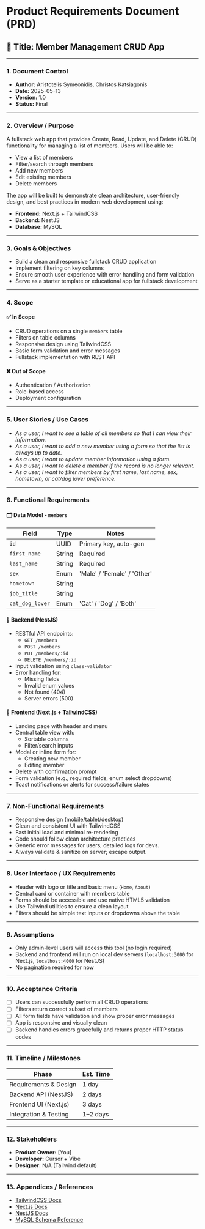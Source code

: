 
# Product Requirements Document (PRD)  
## 📌 Title: Member Management CRUD App

---

### 1. Document Control
- **Author:** Aristotelis Symeonidis, Christos Katsiagonis
- **Date:** 2025-05-13  
- **Version:** 1.0  
- **Status:** Final  

---

### 2. Overview / Purpose
A fullstack web app that provides Create, Read, Update, and Delete (CRUD) functionality for managing a list of members. Users will be able to:
- View a list of members
- Filter/search through members
- Add new members
- Edit existing members
- Delete members

The app will be built to demonstrate clean architecture, user-friendly design, and best practices in modern web development using:
- **Frontend:** Next.js + TailwindCSS
- **Backend:** NestJS
- **Database:** MySQL

---

### 3. Goals & Objectives
- Build a clean and responsive fullstack CRUD application
- Implement filtering on key columns
- Ensure smooth user experience with error handling and form validation
- Serve as a starter template or educational app for fullstack development

---

### 4. Scope
#### ✅ In Scope
- CRUD operations on a single `members` table
- Filters on table columns
- Responsive design using TailwindCSS
- Basic form validation and error messages
- Fullstack implementation with REST API

#### ❌ Out of Scope
- Authentication / Authorization
- Role-based access
- Deployment configuration

---

### 5. User Stories / Use Cases
- *As a user, I want to see a table of all members so that I can view their information.*
- *As a user, I want to add a new member using a form so that the list is always up to date.*
- *As a user, I want to update member information using a form.*
- *As a user, I want to delete a member if the record is no longer relevant.*
- *As a user, I want to filter members by first name, last name, sex, hometown, or cat/dog lover preference.*

---

### 6. Functional Requirements
#### 🗂️ Data Model - `members`
| Field           | Type     | Notes                      |
|----------------|----------|----------------------------|
| `id`            | UUID     | Primary key, auto-gen      |
| `first_name`    | String   | Required                   |
| `last_name`     | String   | Required                   |
| `sex`           | Enum     | 'Male' / 'Female' / 'Other'|
| `hometown`      | String   |                            |
| `job_title`     | String   |                            |
| `cat_dog_lover` | Enum     | 'Cat' / 'Dog' / 'Both'     |

#### 🔧 Backend (NestJS)
- RESTful API endpoints:
  - `GET /members`
  - `POST /members`
  - `PUT /members/:id`
  - `DELETE /members/:id`
- Input validation using `class-validator`
- Error handling for:
  - Missing fields
  - Invalid enum values
  - Not found (404)
  - Server errors (500)

#### 🎨 Frontend (Next.js + TailwindCSS)
- Landing page with header and menu
- Central table view with:
  - Sortable columns
  - Filter/search inputs
- Modal or inline form for:
  - Creating new member
  - Editing member
- Delete with confirmation prompt
- Form validation (e.g., required fields, enum select dropdowns)
- Toast notifications or alerts for success/failure states

---

### 7. Non-Functional Requirements
- Responsive design (mobile/tablet/desktop)
- Clean and consistent UI with TailwindCSS
- Fast initial load and minimal re-rendering
- Code should follow clean architecture practices
- Generic error messages for users; detailed logs for devs.
- Always validate & sanitize on server; escape output.

---

### 8. User Interface / UX Requirements
- Header with logo or title and basic menu (`Home`, `About`)
- Central card or container with members table
- Forms should be accessible and use native HTML5 validation
- Use Tailwind utilities to ensure a clean layout
- Filters should be simple text inputs or dropdowns above the table

---

### 9. Assumptions
- Only admin-level users will access this tool (no login required)
- Backend and frontend will run on local dev servers (`localhost:3000` for Next.js, `localhost:4000` for NestJS)
- No pagination required for now

---

### 10. Acceptance Criteria
- [ ] Users can successfully perform all CRUD operations
- [ ] Filters return correct subset of members
- [ ] All form fields have validation and show proper error messages
- [ ] App is responsive and visually clean
- [ ] Backend handles errors gracefully and returns proper HTTP status codes

---

### 11. Timeline / Milestones
| Phase               | Est. Time |
|---------------------|-----------|
| Requirements & Design | 1 day     |
| Backend API (NestJS)  | 2 days    |
| Frontend UI (Next.js) | 3 days    |
| Integration & Testing | 1–2 days  |

---

### 12. Stakeholders
- **Product Owner:** [You]
- **Developer:** Cursor + Vibe
- **Designer:** N/A (Tailwind default)

---

### 13. Appendices / References
- [TailwindCSS Docs](https://tailwindcss.com/docs)
- [Next.js Docs](https://nextjs.org/docs)
- [NestJS Docs](https://docs.nestjs.com/)
- [MySQL Schema Reference](https://dev.mysql.com/doc/)
